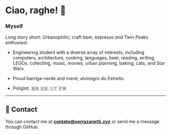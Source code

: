
# Ciao, raghe! 👋

### Myself

Long story short: Urbanophilic; craft beer, espresso and Twin Peaks enthusiast.

- Engineering student with a diverse array of interests, including computers, architecture, cooking, languages, beer, reading, writing, LEGOs, collecting, music, movies, urban planning, baking, cats, and Star Wars.

- Proud barriga-verde and mané; alvinegro do Estreito.

- Poliglot; 🇧🇷 🇺🇸 🇮🇹 🇫🇷

***

## 🔗 Contact

You can contact me at **contato@serrazanetti.xyz** or send me a message through GitHub.

